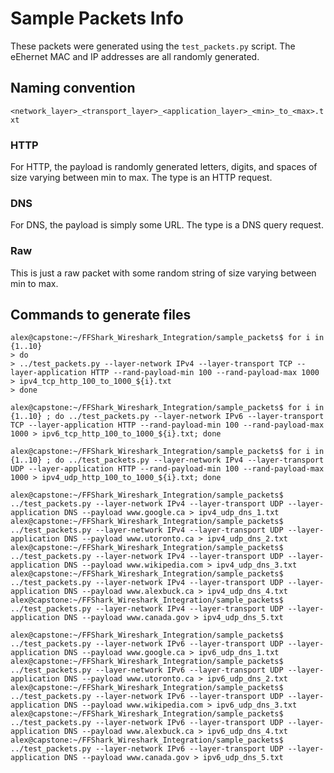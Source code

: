 # Sample Packets Info

These packets were generated using the `test_packets.py` script. The eEhernet MAC and IP addresses are all randomly generated.

## Naming convention
`<network_layer>_<transport_layer>_<application_layer>_<min>_to_<max>.txt`

### HTTP
For HTTP, the payload is randomly generated letters, digits, and spaces of size varying between min to max.
The type is an HTTP request.

### DNS
For DNS, the payload is simply some URL.
The type is a DNS query request.

### Raw
This is just a raw packet with some random string of size varying between min to max.

## Commands to generate files
```
alex@capstone:~/FFShark_Wireshark_Integration/sample_packets$ for i in {1..10}
> do
> ../test_packets.py --layer-network IPv4 --layer-transport TCP --layer-application HTTP --rand-payload-min 100 --rand-payload-max 1000 > ipv4_tcp_http_100_to_1000_${i}.txt
> done

alex@capstone:~/FFShark_Wireshark_Integration/sample_packets$ for i in {1..10} ; do ../test_packets.py --layer-network IPv6 --layer-transport TCP --layer-application HTTP --rand-payload-min 100 --rand-payload-max 1000 > ipv6_tcp_http_100_to_1000_${i}.txt; done

alex@capstone:~/FFShark_Wireshark_Integration/sample_packets$ for i in {1..10} ; do ../test_packets.py --layer-network IPv4 --layer-transport UDP --layer-application HTTP --rand-payload-min 100 --rand-payload-max 1000 > ipv4_udp_http_100_to_1000_${i}.txt; done

alex@capstone:~/FFShark_Wireshark_Integration/sample_packets$ ../test_packets.py --layer-network IPv4 --layer-transport UDP --layer-application DNS --payload www.google.ca > ipv4_udp_dns_1.txt
alex@capstone:~/FFShark_Wireshark_Integration/sample_packets$ ../test_packets.py --layer-network IPv4 --layer-transport UDP --layer-application DNS --payload www.utoronto.ca > ipv4_udp_dns_2.txt
alex@capstone:~/FFShark_Wireshark_Integration/sample_packets$ ../test_packets.py --layer-network IPv4 --layer-transport UDP --layer-application DNS --payload www.wikipedia.com > ipv4_udp_dns_3.txt
alex@capstone:~/FFShark_Wireshark_Integration/sample_packets$ ../test_packets.py --layer-network IPv4 --layer-transport UDP --layer-application DNS --payload www.alexbuck.ca > ipv4_udp_dns_4.txt
alex@capstone:~/FFShark_Wireshark_Integration/sample_packets$ ../test_packets.py --layer-network IPv4 --layer-transport UDP --layer-application DNS --payload www.canada.gov > ipv4_udp_dns_5.txt

alex@capstone:~/FFShark_Wireshark_Integration/sample_packets$ ../test_packets.py --layer-network IPv6 --layer-transport UDP --layer-application DNS --payload www.google.ca > ipv6_udp_dns_1.txt
alex@capstone:~/FFShark_Wireshark_Integration/sample_packets$ ../test_packets.py --layer-network IPv6 --layer-transport UDP --layer-application DNS --payload www.utoronto.ca > ipv6_udp_dns_2.txt
alex@capstone:~/FFShark_Wireshark_Integration/sample_packets$ ../test_packets.py --layer-network IPv6 --layer-transport UDP --layer-application DNS --payload www.wikipedia.com > ipv6_udp_dns_3.txt
alex@capstone:~/FFShark_Wireshark_Integration/sample_packets$ ../test_packets.py --layer-network IPv6 --layer-transport UDP --layer-application DNS --payload www.alexbuck.ca > ipv6_udp_dns_4.txt
alex@capstone:~/FFShark_Wireshark_Integration/sample_packets$ ../test_packets.py --layer-network IPv6 --layer-transport UDP --layer-application DNS --payload www.canada.gov > ipv6_udp_dns_5.txt

```


